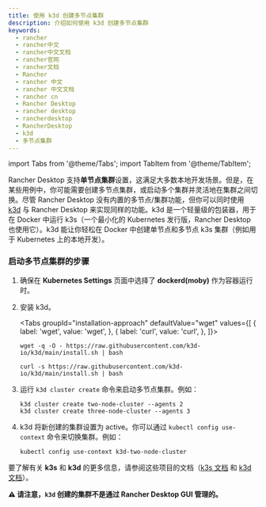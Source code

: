 ```yaml
---
title: 使用 k3d 创建多节点集群
description: 介绍如何使用 k3d 创建多节点集群
keywords:
  - rancher
  - rancher中文
  - rancher中文文档
  - rancher官网
  - rancher文档
  - Rancher
  - rancher 中文
  - rancher 中文文档
  - rancher cn
  - Rancher Desktop
  - rancher desktop
  - rancherdesktop
  - RancherDesktop
  - k3d
  - 多节点集群
---
```


import Tabs from '@theme/Tabs';
import TabItem from '@theme/TabItem';

Rancher Desktop 支持**单节点集群**设置，这满足大多数本地开发场景。但是，在某些用例中，你可能需要创建多节点集群，或启动多个集群并灵活地在集群之间切换。尽管 Rancher Desktop 没有内置的多节点/集群功能，但你可以同时使用 [k3d](https://k3d.io) 与 Rancher Desktop 来实现同样的功能。k3d 是一个轻量级的包装器，用于在 Docker 中运行 k3s（一个最小化的 Kubernetes 发行版，Rancher Desktop 也使用它）。k3d 能让你轻松在 Docker 中创建单节点和多节点 k3s 集群（例如用于 Kubernetes 上的本地开发）。

### 启动多节点集群的步骤

1. 确保在 **Kubernetes Settings** 页面中选择了 **dockerd(moby)** 作为容器运行时。

2. 安装 k3d。

   <Tabs
   groupId="installation-approach"
   defaultValue="wget"
   values={[
   { label: 'wget', value: 'wget', },
   { label: 'curl', value: 'curl', },
   ]}>
   <TabItem value="wget" default>

   ```
   wget -q -O - https://raw.githubusercontent.com/k3d-io/k3d/main/install.sh | bash
   ```

   </TabItem>
   <TabItem value="curl">

   ```
   curl -s https://raw.githubusercontent.com/k3d-io/k3d/main/install.sh | bash
   ```

   </TabItem>
   </Tabs>

3. 运行 `k3d cluster create` 命令来启动多节点集群。例如：

   ```
   k3d cluster create two-node-cluster --agents 2
   k3d cluster create three-node-cluster --agents 3
   ```

4. k3d 将新创建的集群设置为 active。你可以通过 `kubectl config use-context` 命令来切换集群。例如：

   ```
   kubectl config use-context k3d-two-node-cluster
   ```
要了解有关 **k3s** 和 **k3d** 的更多信息，请参阅这些项目的文档（[k3s 文档](https://rancher.com/docs/k3s/latest/en/) 和 [k3d 文档](https://k3d.io/)）。

**:warning: 请注意，`k3d` 创建的集群不是通过 Rancher Desktop GUI 管理的。**
